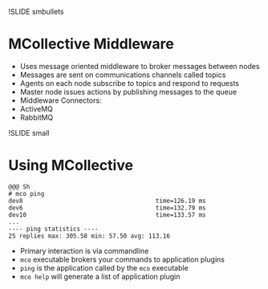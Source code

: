 !SLIDE smbullets
# MCollective Middleware

* Uses message oriented middleware to broker messages between nodes
 * Messages are sent on communications channels called topics
 * Agents on each node subscribe to topics and respond to requests
 * Master node issues actions by publishing messages to the queue
* Middleware Connectors:
 * ActiveMQ
 * RabbitMQ


!SLIDE small
# Using MCollective

    @@@ Sh
    # mco ping
    dev8                                     time=126.19 ms
    dev6                                     time=132.79 ms
    dev10                                    time=133.57 ms
    ...
    ---- ping statistics ----
    25 replies max: 305.58 min: 57.50 avg: 113.16

* Primary interaction is via commandline
* `mco` executable brokers your commands to application plugins
* `ping` is the application called by the `mco` executable
* `mco help` will generate a list of application plugin
